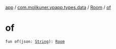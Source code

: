 [app](../../index.md) / [com.molikuner.vpapp.types.data](../index.md) / [Room](index.md) / [of](./of.md)

# of

`fun of(json: `[`String`](https://kotlinlang.org/api/latest/jvm/stdlib/kotlin/-string/index.html)`): `[`Room`](index.md)
